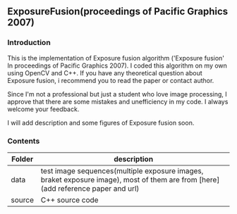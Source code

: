 ## ExposureFusion(proceedings of Pacific Graphics 2007)
### Introduction

This is the implementation of Exposure fusion algorithm ('Exposure fusion' In proceedings of Pacific Graphics 2007).
I coded this algorithm on my own using OpenCV and C++.
If you have any theoretical question about Exposure fusion, i recommend you to read the paper or contact author.

Since I'm not a professional but just a student who love image processing,
I approve that there are some mistakes and unefficiency in my code.
I always welcome your feedback.

I will add description and some figures of Exposure fusion soon.

### Contents
| Folder | description |
| --- | --- |
|data|test image sequences(multiple exposure images, braket exposure image), most of them are from [here](add reference paper and url)|
|source|C++ source code|



